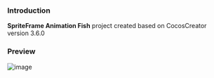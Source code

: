 ### Introduction

**SpriteFrame Animation Fish** project created based on CocosCreator version 3.6.0

### Preview
![image](../../../gif/202205/2022052202.gif)